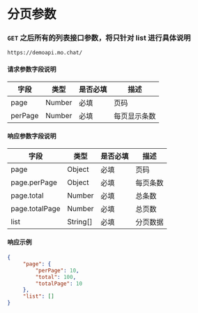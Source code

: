 # 分页参数
### `GET`  之后所有的列表接口参数，将只针对 list 进行具体说明
```
https://demoapi.mo.chat/
```

#### 请求参数字段说明

| 字段  | 类型 | 是否必填 | 描述|
| ------------- | ------------- | ------------------ | ------------------ |
| page  | Number  | 必填 | 页码 |
| perPage  | Number  | 必填 | 每页显示条数 |

#### 响应参数字段说明

| 字段  | 类型 | 是否必填 | 描述|
| ------------- | ------------- | ------------------ | ------------------ |
| page  | Object  | 必填 | 页码 |
| page.perPage  | Object  | 必填 | 每页条数 |
| page.total  | Number  | 必填 | 总条数 |
| page.totalPage  | Number  | 必填 | 总页数 |
| list  | String[]  | 必填 | 分页数据 |


#### 响应示例

```json
{
     "page": {
         "perPage": 10,
         "total": 100,
         "totalPage": 10
     },
     "list": []
}
```